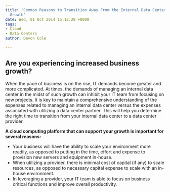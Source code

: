 ```yaml
---
title: 'Common Reasons to Transition Away From the Internal Data Center, Vol. 2: Accelerated
  Growth'
date: Wed, 01 Oct 2014 15:12:29 +0000
tags:
- Cloud
- Data Centers
author: Devon Cole

---
```

## Are you experiencing increased business growth?

When the pace of business is on the rise, IT demands become greater and more complicated. At times, the demands of managing an internal data center in the midst of such growth can inhibit your IT team from focusing on new projects. It is key to maintain a comprehensive understanding of the expenses related to managing an internal data center versus the expenses associated with utilizing a data center partner. This will help you determine the right time to transition from your internal data center to a data center provider.

**A cloud computing platform that can support your growth is important for several reasons:**

* Your business will have the ability to scale your environment more readily, as opposed to putting in the time, effort and expense to provision new servers and equipment in-house.
* When utilizing a provider, there is minimal cost of capital (if any) to scale resources, as opposed to necessary capital expense to scale with an in-house environment.
* In leveraging a provider, your IT team is able to focus on business critical functions and improve overall productivity.